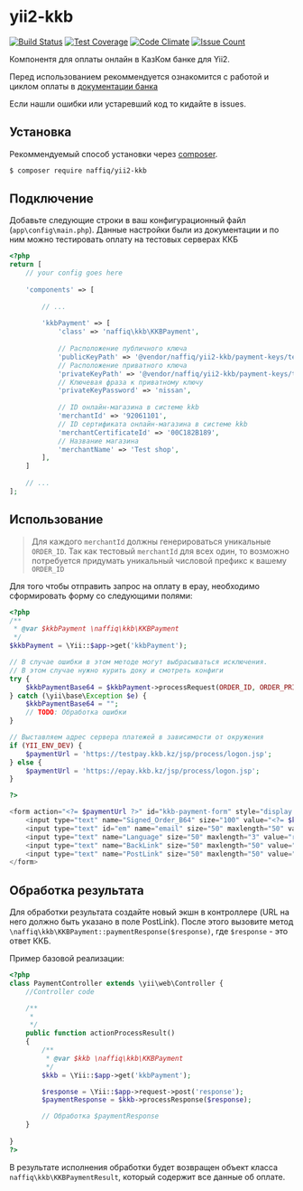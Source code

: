 # yii2-kkb
[![Build Status](https://travis-ci.org/naffiq/yii2-kkb.svg?branch=master)](https://travis-ci.org/naffiq/yii2-kkb) [![Test Coverage](https://codeclimate.com/github/naffiq/yii2-kkb/badges/coverage.svg)](https://codeclimate.com/github/naffiq/yii2-kkb/coverage) [![Code Climate](https://codeclimate.com/github/naffiq/yii2-kkb/badges/gpa.svg)](https://codeclimate.com/github/naffiq/yii2-kkb) [![Issue Count](https://codeclimate.com/github/naffiq/yii2-kkb/badges/issue_count.svg)](https://codeclimate.com/github/naffiq/yii2-kkb) 

Компонентя для оплаты онлайн в КазКом банке для Yii2.

Перед использованием рекоммендуется ознакомится с работой и циклом оплаты в 
[документации банка](https://testpay.kkb.kz/doc/htm/)

Если нашли ошибки или устаревший код то кидайте в issues.

## Установка

Рекоммендуемый способ установки через [composer](https://getcomposer.org/download/).

```bash
$ composer require naffiq/yii2-kkb
```

## Подключение

Добавьте следующие строки в ваш конфигурационный файл (`app\config\main.php`).
Данные настройки были из документации и по ним можно тестировать оплату на 
тестовых серверах ККБ

```php
<?php
return [
    // your config goes here
    
    'components' => [
        
        // ...
        
        'kkbPayment' => [
            'class' => 'naffiq\kkb\KKBPayment',
            
            // Расположение публичного ключа
            'publicKeyPath' => '@vendor/naffiq/yii2-kkb/payment-keys/test_pub.pem',
            // Расположение приватного ключа
            'privateKeyPath' => '@vendor/naffiq/yii2-kkb/payment-keys/test_prv.pem',
            // Ключевая фраза к приватному ключу
            'privateKeyPassword' => 'nissan',
            
            // ID онлайн-магазина в системе kkb
            'merchantId' => '92061101',
            // ID сертификата онлайн-магазина в системе kkb
            'merchantCertificateId' => '00C182B189',
            // Название магазина
            'merchantName' => 'Test shop',
        ],
    ]
    
    // ...
];

```

## Использование

> Для каждого `merchantId` должны генерироваться уникальные `ORDER_ID`. Так как тестовый `merchantId` для всех один,
  то возможно потребуется придумать уникальный числовой префикс к вашему `ORDER_ID`

Для того чтобы отправить запрос на оплату в epay, необходимо сформировать форму 
со следующими полями:

```php
<?php
/**
 * @var $kkbPayment \naffiq\kkb\KKBPayment 
 */
$kkbPayment = \Yii::$app->get('kkbPayment');

// В случае ошибки в этом методе могут выбрасываться исключения.
// В этом случае нужно курить доку и смотреть конфиги
try {
    $kkbPaymentBase64 = $kkbPayment->processRequest(ORDER_ID, ORDER_PRICE);
} catch (\yii\base\Exception $e) {
    $kkbPaymentBase64 = "";
    // TODO: Обработка ошибки
}

// Выставляем адрес сервера платежей в зависимости от окружения
if (YII_ENV_DEV) {
    $paymentUrl = 'https://testpay.kkb.kz/jsp/process/logon.jsp';   
} else {
    $paymentUrl = 'https://epay.kkb.kz/jsp/process/logon.jsp';
}

?>

<form action="<?= $paymentUrl ?>" id="kkb-payment-form" style="display: none">
    <input type="text" name="Signed_Order_B64" size="100" value="<?= $kkbPaymentBase64 ?>">
    <input type="text" id="em" name="email" size="50" maxlength="50" value="<?= CLINET_EMAIL ?>">
    <input type="text" name="Language" size="50" maxlength="3" value="rus">
    <input type="text" name="BackLink" size="50" maxlength="50" value="<?= RETURN_URL ?>">
    <input type="text" name="PostLink" size="50" maxlength="50" value="<?= PROCESS_RESULT_URL ?>">
</form>

```

## Обработка результата

Для обработки результата создайте новый экшн в контроллере (URL на него должно быть указано в поле PostLink).
После этого вызовите метод ```\naffiq\kkb\KKBPayment::paymentResponse($response)```, где `$response` - это ответ ККБ.

Пример базовой реализации:
```php
<?php
class PaymentController extends \yii\web\Controller {
    //Controller code

    /**
     *
     */
    public function actionProcessResult()
    {
        /**
         * @var $kkb \naffiq\kkb\KKBPayment
         */
        $kkb = \Yii::$app->get('kkbPayment');

        $response = \Yii::$app->request->post('response');
        $paymentResponse = $kkb->processResponse($response);

        // Обработка $paymentResponse
    }
    
}
?>
```

В результате исполнения обработки будет возвращен объект класса `naffiq\kkb\KKBPaymentResult`, который содержит
 все данные об оплате.
 
